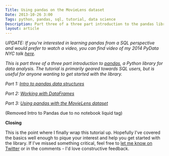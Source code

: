 ```yaml
---
Title: Using pandas on the MovieLens dataset
Date: 2013-10-26 3:00
Tags: python, pandas, sql, tutorial, data science
Description: Part three of a three part introduction to the pandas library for Python. It is geared towards SQL users, but is useful for anyone wanting to get started with pandas.
layout: article
---
```


_UPDATE: If you're interested in learning pandas from a SQL perspective and would prefer to watch a video, you can find video of my 2014 PyData NYC talk [here](http://reda.io/sql2pandas)._

_This is part three of a three part introduction to [pandas](http://pandas.pydata.org), a Python library for data analysis. The tutorial is primarily geared towards SQL users, but is useful for anyone wanting to get started with the library._

_Part 1: [Intro to pandas data structures](/2013/10/26/intro-to-pandas-data-structures/)_

_Part 2: [Working with DataFrames](/2013/10/26/working-with-pandas-dataframes/)_

_Part 3: [Using pandas with the MovieLens dataset](/2013/10/26/using-pandas-on-the-movielens-dataset/)_

(Removed Intro to Pandas due to no notebook liquid tag)
<!--{% notebook intro-to-pandas.ipynb cells[124:] %}-->

**Closing**

This is the point where I finally wrap this tutorial up.  Hopefully I've covered the basics well enough to pique your interest and help you get started with the library. If I've missed something critical, feel free to [let me know on Twitter](https://twitter.com/gjreda) or in the comments - I'd love constructive feedback.